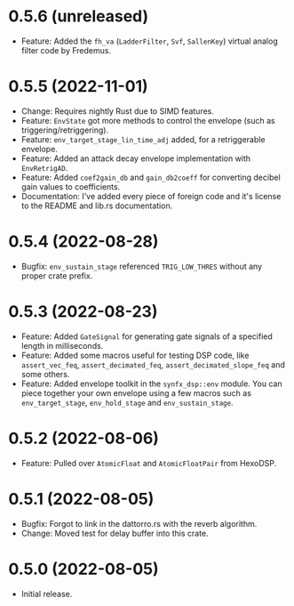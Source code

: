 0.5.6 (unreleased)
==================

* Feature: Added the `fh_va` (`LadderFilter`, `Svf`, `SallenKey`) virtual analog
filter code by Fredemus.

0.5.5 (2022-11-01)
==================

* Change: Requires nightly Rust due to SIMD features.
* Feature: `EnvState` got more methods to control the envelope (such as triggering/retriggering).
* Feature: `env_target_stage_lin_time_adj` added, for a retriggerable envelope.
* Feature: Added an attack decay envelope implementation with `EnvRetrigAD`.
* Feature: Added `coef2gain_db` and `gain_db2coeff` for converting decibel gain values to coefficients.
* Documentation: I've added every piece of foreign code and it's license to the README and lib.rs
documentation.

0.5.4 (2022-08-28)
==================

* Bugfix: `env_sustain_stage` referenced `TRIG_LOW_THRES` without any proper crate prefix.

0.5.3 (2022-08-23)
==================

* Feature: Added `GateSignal` for generating gate signals of a specified length in
milliseconds.
* Feature: Added some macros useful for testing DSP code, like `assert_vec_feq`, `assert_decimated_feq`,
`assert_decimated_slope_feq` and some others.
* Feature: Added envelope toolkit in the `synfx_dsp::env` module. You can piece together your
own envelope using a few macros such as `env_target_stage`, `env_hold_stage` and `env_sustain_stage`.

0.5.2 (2022-08-06)
==================

* Feature: Pulled over `AtomicFloat` and `AtomicFloatPair` from HexoDSP.

0.5.1 (2022-08-05)
==================

* Bugfix: Forgot to link in the dattorro.rs with the reverb algorithm.
* Change: Moved test for delay buffer into this crate.

0.5.0 (2022-08-05)
==================

* Initial release.
